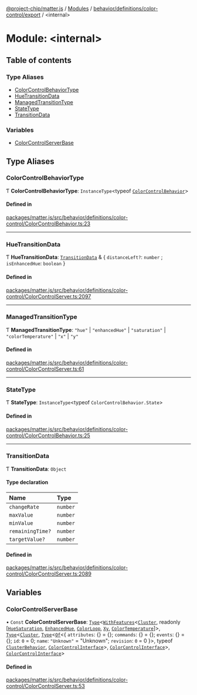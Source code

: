 [@project-chip/matter.js](../README.md) / [Modules](../modules.md) / [behavior/definitions/color-control/export](behavior_definitions_color_control_export.md) / \<internal\>

# Module: \<internal\>

## Table of contents

### Type Aliases

- [ColorControlBehaviorType](behavior_definitions_color_control_export._internal_.md#colorcontrolbehaviortype)
- [HueTransitionData](behavior_definitions_color_control_export._internal_.md#huetransitiondata)
- [ManagedTransitionType](behavior_definitions_color_control_export._internal_.md#managedtransitiontype)
- [StateType](behavior_definitions_color_control_export._internal_.md#statetype)
- [TransitionData](behavior_definitions_color_control_export._internal_.md#transitiondata)

### Variables

- [ColorControlServerBase](behavior_definitions_color_control_export._internal_.md#colorcontrolserverbase)

## Type Aliases

### ColorControlBehaviorType

Ƭ **ColorControlBehaviorType**: `InstanceType`\<typeof [`ColorControlBehavior`](behavior_definitions_color_control_export.md#colorcontrolbehavior)\>

#### Defined in

[packages/matter.js/src/behavior/definitions/color-control/ColorControlBehavior.ts:23](https://github.com/project-chip/matter.js/blob/904d0c9b952b91f28a21803759c5e5c66ee4d272/packages/matter.js/src/behavior/definitions/color-control/ColorControlBehavior.ts#L23)

___

### HueTransitionData

Ƭ **HueTransitionData**: [`TransitionData`](behavior_definitions_color_control_export._internal_.md#transitiondata) & \{ `distanceLeft?`: `number` ; `isEnhancedHue`: `boolean`  }

#### Defined in

[packages/matter.js/src/behavior/definitions/color-control/ColorControlServer.ts:2097](https://github.com/project-chip/matter.js/blob/904d0c9b952b91f28a21803759c5e5c66ee4d272/packages/matter.js/src/behavior/definitions/color-control/ColorControlServer.ts#L2097)

___

### ManagedTransitionType

Ƭ **ManagedTransitionType**: ``"hue"`` \| ``"enhancedHue"`` \| ``"saturation"`` \| ``"colorTemperature"`` \| ``"x"`` \| ``"y"``

#### Defined in

[packages/matter.js/src/behavior/definitions/color-control/ColorControlServer.ts:61](https://github.com/project-chip/matter.js/blob/904d0c9b952b91f28a21803759c5e5c66ee4d272/packages/matter.js/src/behavior/definitions/color-control/ColorControlServer.ts#L61)

___

### StateType

Ƭ **StateType**: `InstanceType`\<typeof `ColorControlBehavior.State`\>

#### Defined in

[packages/matter.js/src/behavior/definitions/color-control/ColorControlBehavior.ts:25](https://github.com/project-chip/matter.js/blob/904d0c9b952b91f28a21803759c5e5c66ee4d272/packages/matter.js/src/behavior/definitions/color-control/ColorControlBehavior.ts#L25)

___

### TransitionData

Ƭ **TransitionData**: `Object`

#### Type declaration

| Name | Type |
| :------ | :------ |
| `changeRate` | `number` |
| `maxValue` | `number` |
| `minValue` | `number` |
| `remainingTime?` | `number` |
| `targetValue?` | `number` |

#### Defined in

[packages/matter.js/src/behavior/definitions/color-control/ColorControlServer.ts:2089](https://github.com/project-chip/matter.js/blob/904d0c9b952b91f28a21803759c5e5c66ee4d272/packages/matter.js/src/behavior/definitions/color-control/ColorControlServer.ts#L2089)

## Variables

### ColorControlServerBase

• `Const` **ColorControlServerBase**: [`Type`](../interfaces/behavior_cluster_export.ClusterBehavior.Type.md)\<[`WithFeatures`](cluster_export.ClusterComposer.md#withfeatures)\<[`Cluster`](../interfaces/cluster_export.ColorControl.Cluster.md), readonly [[`HueSaturation`](../enums/cluster_export.ColorControl.Feature.md#huesaturation), [`EnhancedHue`](../enums/cluster_export.ColorControl.Feature.md#enhancedhue), [`ColorLoop`](../enums/cluster_export.ColorControl.Feature.md#colorloop), [`Xy`](../enums/cluster_export.ColorControl.Feature.md#xy), [`ColorTemperature`](../enums/cluster_export.ColorControl.Feature.md#colortemperature)]\>, [`Type`](../interfaces/behavior_cluster_export.ClusterBehavior.Type.md)\<[`Cluster`](../interfaces/cluster_export.ColorControl.Cluster.md), [`Type`](../interfaces/behavior_cluster_export.ClusterBehavior.Type.md)\<[`Of`](../interfaces/cluster_export.ClusterType.Of.md)\<\{ `attributes`: {} = \{}; `commands`: {} = \{}; `events`: {} = \{}; `id`: ``0`` = 0; `name`: ``"Unknown"`` = "Unknown"; `revision`: ``0`` = 0 }\>, typeof [`ClusterBehavior`](behavior_cluster_export.ClusterBehavior.md), [`ColorControlInterface`](behavior_definitions_color_control_export.md#colorcontrolinterface)\>, [`ColorControlInterface`](behavior_definitions_color_control_export.md#colorcontrolinterface)\>, [`ColorControlInterface`](behavior_definitions_color_control_export.md#colorcontrolinterface)\>

#### Defined in

[packages/matter.js/src/behavior/definitions/color-control/ColorControlServer.ts:53](https://github.com/project-chip/matter.js/blob/904d0c9b952b91f28a21803759c5e5c66ee4d272/packages/matter.js/src/behavior/definitions/color-control/ColorControlServer.ts#L53)
